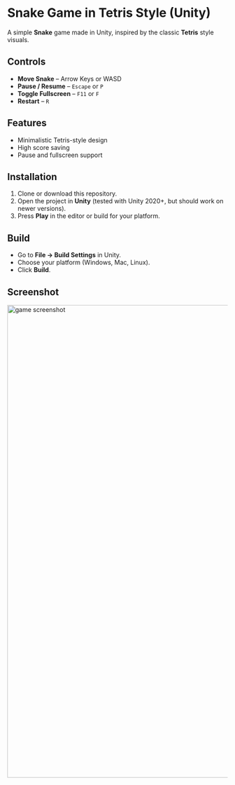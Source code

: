 # Snake Game in Tetris Style (Unity)

A simple **Snake** game made in Unity, inspired by the classic **Tetris** style visuals.

## Controls
- **Move Snake** – Arrow Keys or WASD  
- **Pause / Resume** – `Escape` or `P`  
- **Toggle Fullscreen** – `F11` or `F`  
- **Restart** – `R`  

## Features
- Minimalistic Tetris-style design  
- High score saving  
- Pause and fullscreen support  

## Installation
1. Clone or download this repository.  
2. Open the project in **Unity** (tested with Unity 2020+, but should work on newer versions).  
3. Press **Play** in the editor or build for your platform.  

## Build
- Go to **File → Build Settings** in Unity.  
- Choose your platform (Windows, Mac, Linux).  
- Click **Build**.  

## Screenshot
<img width="1919" height="1079" alt="game screenshot" src="https://github.com/user-attachments/assets/fb2ea64f-5e47-4b1a-a23a-b7d9f13c6c8e" />


